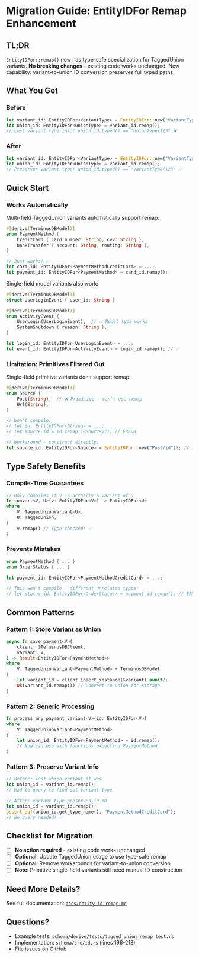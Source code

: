 # Migration Guide: EntityIDFor Remap Enhancement

## TL;DR

`EntityIDFor::remap()` now has type-safe specialization for TaggedUnion variants. **No breaking changes** - existing code works unchanged. New capability: variant-to-union ID conversion preserves full typed paths.

## What You Get

### Before
```rust
let variant_id: EntityIDFor<VariantType> = EntityIDFor::new("VariantType/123")?;
let union_id: EntityIDFor<UnionType> = variant_id.remap();
// Lost variant type info! union_id.typed() == "UnionType/123" ❌
```

### After
```rust
let variant_id: EntityIDFor<VariantType> = EntityIDFor::new("VariantType/123")?;
let union_id: EntityIDFor<UnionType> = variant_id.remap();
// Preserves variant type! union_id.typed() == "VariantType/123" ✅
```

## Quick Start

### Works Automatically

Multi-field TaggedUnion variants automatically support remap:

```rust
#[derive(TerminusDBModel)]
enum PaymentMethod {
    CreditCard { card_number: String, cvv: String },
    BankTransfer { account: String, routing: String },
}

// Just works! ✅
let card_id: EntityIDFor<PaymentMethodCreditCard> = ...;
let payment_id: EntityIDFor<PaymentMethod> = card_id.remap();
```

Single-field model variants also work:

```rust
#[derive(TerminusDBModel)]
struct UserLoginEvent { user_id: String }

#[derive(TerminusDBModel)]
enum ActivityEvent {
    UserLogin(UserLoginEvent),  // ✅ Model type works
    SystemShutdown { reason: String },
}

let login_id: EntityIDFor<UserLoginEvent> = ...;
let event_id: EntityIDFor<ActivityEvent> = login_id.remap(); // ✅
```

### Limitation: Primitives Filtered Out

Single-field primitive variants don't support remap:

```rust
#[derive(TerminusDBModel)]
enum Source {
    Post(String),  // ❌ Primitive - can't use remap
    Url(String),
}

// Won't compile:
// let id: EntityIDFor<String> = ...;
// let source_id = id.remap::<Source>(); // ERROR

// Workaround - construct directly:
let source_id: EntityIDFor<Source> = EntityIDFor::new("Post/id")?; // ✅
```

## Type Safety Benefits

### Compile-Time Guarantees

```rust
// Only compiles if V is actually a variant of U
fn convert<V, U>(v: EntityIDFor<V>) -> EntityIDFor<U>
where
    V: TaggedUnionVariant<U>,
    U: TaggedUnion,
{
    v.remap() // Type-checked! ✅
}
```

### Prevents Mistakes

```rust
enum PaymentMethod { ... }
enum OrderStatus { ... }

let payment_id: EntityIDFor<PaymentMethodCreditCard> = ...;

// This won't compile - different unrelated types:
// let status_id: EntityIDFor<OrderStatus> = payment_id.remap(); // ERROR ✅
```

## Common Patterns

### Pattern 1: Store Variant as Union

```rust
async fn save_payment<V>(
    client: &TerminusDBClient,
    variant: V,
) -> Result<EntityIDFor<PaymentMethod>>
where
    V: TaggedUnionVariant<PaymentMethod> + TerminusDBModel
{
    let variant_id = client.insert_instance(&variant).await?;
    Ok(variant_id.remap()) // Convert to union for storage
}
```

### Pattern 2: Generic Processing

```rust
fn process_any_payment_variant<V>(id: EntityIDFor<V>)
where
    V: TaggedUnionVariant<PaymentMethod>
{
    let union_id: EntityIDFor<PaymentMethod> = id.remap();
    // Now can use with functions expecting PaymentMethod
}
```

### Pattern 3: Preserve Variant Info

```rust
// Before: lost which variant it was
let union_id = variant_id.remap();
// Had to query to find out variant type

// After: variant type preserved in ID
let union_id = variant_id.remap();
assert_eq!(union_id.get_type_name(), "PaymentMethodCreditCard");
// No query needed! ✅
```

## Checklist for Migration

- [ ] **No action required** - existing code works unchanged
- [ ] **Optional**: Update TaggedUnion usage to use type-safe remap
- [ ] **Optional**: Remove workarounds for variant-to-union conversion
- [ ] **Note**: Primitive single-field variants still need manual ID construction

## Need More Details?

See full documentation: [`docs/entity-id-remap.md`](./docs/entity-id-remap.md)

## Questions?

- Example tests: `schema/derive/tests/tagged_union_remap_test.rs`
- Implementation: `schema/src/id.rs` (lines 196-213)
- File issues on GitHub

